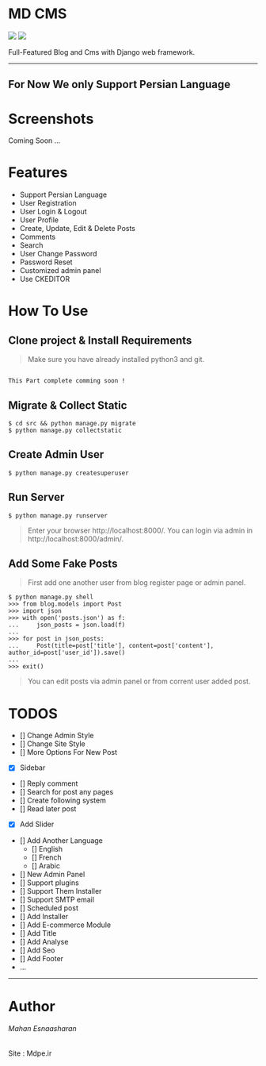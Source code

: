# MD CMS

[![](https://img.shields.io/pypi/pyversions/Django.svg)](https://python.org/downloads/)
[![](https://img.shields.io/apm/l/vim-mode.svg)](https://choosealicense.com/licenses/mit/)

Full-Featured Blog and Cms with Django web framework.

-----

## **For Now We only Support Persian Language**

Screenshots
=

Coming Soon ...

Features
=

- Support Persian Language
- User Registration
- User Login & Logout
- User Profile
- Create, Update, Edit & Delete Posts
- Comments
- Search
- User Change Password
- Password Reset
- Customized admin panel
- Use CKEDITOR

How To Use
=

## Clone project & Install Requirements

> Make sure you have already installed python3 and git.

```

This Part complete comming soon ! 

```

## Migrate & Collect Static

```
$ cd src && python manage.py migrate
$ python manage.py collectstatic
```

## Create Admin User

```
$ python manage.py createsuperuser
```

## Run Server

```
$ python manage.py runserver
```

> Enter your browser http://localhost:8000/. You can login via admin in http://localhost:8000/admin/.

## Add Some Fake Posts

> First add one another user from blog register page or admin panel.

```
$ python manage.py shell
>>> from blog.models import Post
>>> import json
>>> with open('posts.json') as f:
...     json_posts = json.load(f)
...
>>> for post in json_posts:
...     Post(title=post['title'], content=post['content'], author_id=post['user_id']).save()
...
>>> exit()
```

> You can edit posts via admin panel or from corrent user added post.

TODOS
=

- [] Change Admin Style
- [] Change Site Style
- [] More Options For New Post
- [x] Sidebar
- [] Reply comment
- [] Search for post any pages
- [] Create following system
- [] Read later post
- [x] Add Slider
- [] Add Another Language
    - [] English
    - [] French
    - [] Arabic
- [] New Admin Panel
- [] Support plugins
- [] Support Them Installer
- [] Support SMTP email
- [] Scheduled post
- [] Add Installer
- [] Add E-commerce Module
- [] Add Title
- [] Add Analyse
- []  Add Seo
- [] Add Footer
- ...

-----

Author
=

###### Mahan Esnaasharan

Site : Mdpe.ir
